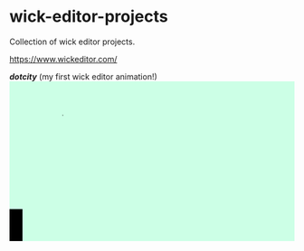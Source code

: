 # wick-editor-projects
Collection of wick editor projects.

https://www.wickeditor.com/

***dotcity*** (my first wick editor animation!)        
![dotcity](dotcity.gif)
